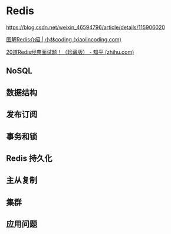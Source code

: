 # Redis
https://blog.csdn.net/weixin_46594796/article/details/115906020

[图解Redis介绍 | 小林coding (xiaolincoding.com)](https://xiaolincoding.com/redis/)

[20道Redis经典面试题！（珍藏版） - 知乎 (zhihu.com)](https://zhuanlan.zhihu.com/p/427496556)

## NoSQL

## 数据结构

## 发布订阅

## 事务和锁

## Redis 持久化

## 主从复制

## 集群

## 应用问题